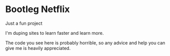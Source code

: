 <h1>Bootleg Netflix</h1>

<p>Just a fun project</p>
<p>I'm duping sites to learn faster and learn more.</p>
<p>The code you see here is probably horrible, so any advice and help you can give me is heavily appreciated.</p>
